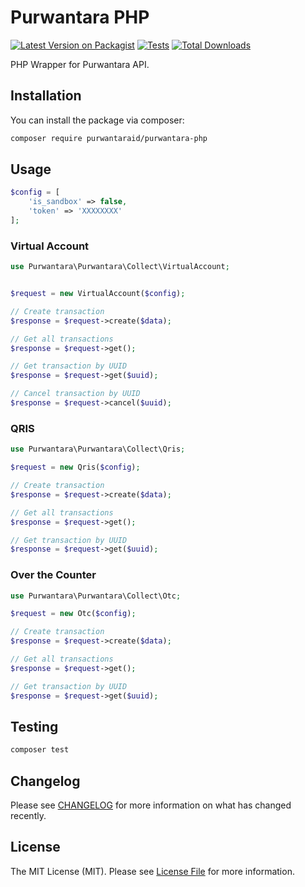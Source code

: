 # Purwantara PHP

[![Latest Version on Packagist](https://img.shields.io/packagist/v/purwantaraid/purwantara-php.svg?style=flat-square)](https://packagist.org/packages/purwantaraid/purwantara-php)
[![Tests](https://img.shields.io/github/actions/workflow/status/purwantaraid/purwantara-php/run-tests.yml?branch=main&label=tests&style=flat-square)](https://github.com/purwantaraid/purwantara-php/actions/workflows/run-tests.yml)
[![Total Downloads](https://img.shields.io/packagist/dt/purwantaraid/purwantara-php.svg?style=flat-square)](https://packagist.org/packages/purwantaraid/purwantara-php)

PHP Wrapper for Purwantara API.

## Installation

You can install the package via composer:

```bash
composer require purwantaraid/purwantara-php
```

## Usage

```php
$config = [
    'is_sandbox' => false, 
    'token' => 'XXXXXXXX'
];
```

### Virtual Account

```php
use Purwantara\Purwantara\Collect\VirtualAccount;


$request = new VirtualAccount($config);

// Create transaction
$response = $request->create($data);

// Get all transactions
$response = $request->get();

// Get transaction by UUID
$response = $request->get($uuid);

// Cancel transaction by UUID
$response = $request->cancel($uuid);
```
### QRIS

```php
use Purwantara\Purwantara\Collect\Qris;

$request = new Qris($config);

// Create transaction
$response = $request->create($data);

// Get all transactions
$response = $request->get();

// Get transaction by UUID
$response = $request->get($uuid);
```

### Over the Counter

```php
use Purwantara\Purwantara\Collect\Otc;

$request = new Otc($config);

// Create transaction
$response = $request->create($data);

// Get all transactions
$response = $request->get();

// Get transaction by UUID
$response = $request->get($uuid);
```

## Testing

```bash
composer test
```

## Changelog

Please see [CHANGELOG](CHANGELOG.md) for more information on what has changed recently.

## License

The MIT License (MIT). Please see [License File](LICENSE.md) for more information.
